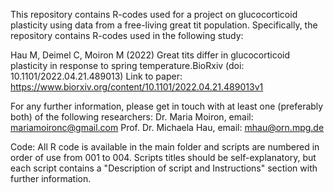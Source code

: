 This repository contains R-codes used for a project on glucocorticoid plasticity using data from a free-living great tit population. Specifically, the repository contains R-codes used in the following study:

Hau M, Deimel C, Moiron M (2022) Great tits differ in glucocorticoid plasticity in response to spring temperature.BioRxiv (doi: 10.1101/2022.04.21.489013)
Link to paper: https://www.biorxiv.org/content/10.1101/2022.04.21.489013v1

For any further information, please get in touch with at least one (preferably both) of the following researchers:
Dr. Maria Moiron, email: mariamoironc@gmail.com
Prof. Dr. Michaela Hau, email: mhau@orn.mpg.de 

Code: All R code is available in the main folder and scripts are numbered in order of use from 001 to 004. Scripts titles should be self-explanatory, but each script contains a "Description of script and Instructions" section with further information.
